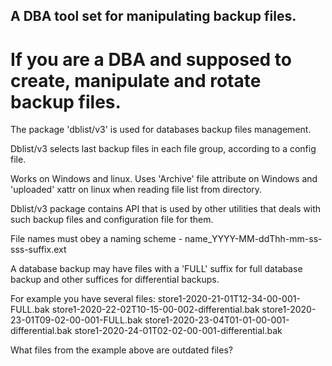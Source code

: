 ## A DBA tool set for manipulating backup files. ##
# If you are a DBA and supposed to create, manipulate and rotate backup files. #

The package 'dblist/v3' is used for databases backup files management.

Dblist/v3 selects last backup files in each file group, according to a config file.

Works on Windows and linux. Uses 'Archive' file attribute on Windows and 'uploaded' xattr on linux when reading file list from directory.

Dblist/v3 package contains API that is used by other utilities that deals with such backup files and configuration file for them.

File names must obey a naming scheme - name_YYYY-MM-ddThh-mm-ss-sss-suffix.ext

A database backup may have files with a 'FULL' suffix for full database backup and other suffices for differential backups.

For example you have several files: 
store1-2020-21-01T12-34-00-001-FULL.bak
store1-2020-22-02T10-15-00-002-differential.bak
store1-2020-23-01T09-02-00-001-FULL.bak
store1-2020-23-04T01-01-00-001-differential.bak
store1-2020-24-01T02-02-00-001-differential.bak

What files from the example above are outdated files?
